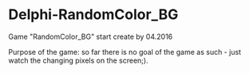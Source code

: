 # Delphi-RandomColor_BG
Game "RandomColor_BG" start create by 04.2016

Purpose of the game: so far there is no goal of the game as such - just watch the changing pixels on the screen;).
